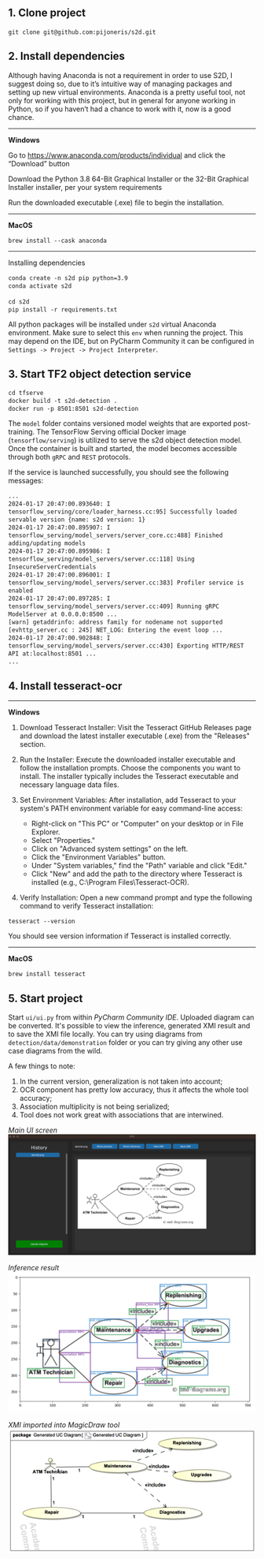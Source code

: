 ## 1. Clone project
```commandline
git clone git@github.com:pijoneris/s2d.git
```
## 2. Install dependencies
Although having Anaconda is not a requirement in order to use S2D, I suggest doing so, due to it’s intuitive way of managing packages and setting up new virtual environments. Anaconda is a pretty useful tool, not only for working with this project, but in general for anyone working in Python, so if you haven’t had a chance to work with it, now is a good chance.

---
**Windows**

Go to https://www.anaconda.com/products/individual and click the “Download” button

Download the Python 3.8 64-Bit Graphical Installer or the 32-Bit Graphical Installer installer, per your system requirements

Run the downloaded executable (.exe) file to begin the installation.

----
**MacOS**
```commandline
brew install --cask anaconda
```
---

Installing dependencies

```commandline
conda create -n s2d pip python=3.9
conda activate s2d

cd s2d
pip install -r requirements.txt
```

All python packages will be installed under `s2d` virtual Anaconda environment. Make sure to select this `env` when running the project. This may depend on the IDE, but on PyCharm Community it can be configured in `Settings -> Project -> Project Interpreter`.


## 3. Start TF2 object detection service

```commandline
cd tfserve
docker build -t s2d-detection .
docker run -p 8501:8501 s2d-detection
```
The `model` folder contains versioned model weights that are exported post-training. The TensorFlow Serving official Docker image (`tensorflow/serving`) is utilized to serve the s2d object detection model. Once the container is built and started, the model becomes accessible through both `gRPC` and `REST` protocols.

If the service is launched successfully, you should see the following messages:


```commandline
...
2024-01-17 20:47:00.893640: I tensorflow_serving/core/loader_harness.cc:95] Successfully loaded servable version {name: s2d version: 1}
2024-01-17 20:47:00.895907: I tensorflow_serving/model_servers/server_core.cc:488] Finished adding/updating models
2024-01-17 20:47:00.895986: I tensorflow_serving/model_servers/server.cc:118] Using InsecureServerCredentials
2024-01-17 20:47:00.896001: I tensorflow_serving/model_servers/server.cc:383] Profiler service is enabled
2024-01-17 20:47:00.897285: I tensorflow_serving/model_servers/server.cc:409] Running gRPC ModelServer at 0.0.0.0:8500 ...
[warn] getaddrinfo: address family for nodename not supported
[evhttp_server.cc : 245] NET_LOG: Entering the event loop ...
2024-01-17 20:47:00.902848: I tensorflow_serving/model_servers/server.cc:430] Exporting HTTP/REST API at:localhost:8501 ...
...
```

## 4. Install tesseract-ocr

---

**Windows**

1. Download Tesseract Installer:
Visit the Tesseract GitHub Releases page and download the latest installer executable (.exe) from the "Releases" section.

2. Run the Installer:
Execute the downloaded installer executable and follow the installation prompts. Choose the components you want to install. The installer typically includes the Tesseract executable and necessary language data files.

3. Set Environment Variables:
After installation, add Tesseract to your system's PATH environment variable for easy command-line access:

   *  Right-click on "This PC" or "Computer" on your desktop or in File Explorer.
   *  Select "Properties."
   *  Click on "Advanced system settings" on the left.
   *  Click the "Environment Variables" button.
   *  Under "System variables," find the "Path" variable and click "Edit."
   *  Click "New" and add the path to the directory where Tesseract is installed (e.g., C:\Program Files\Tesseract-OCR).
4. Verify Installation:
   Open a new command prompt and type the following command to verify Tesseract installation:

```commandline
tesseract --version
```
You should see version information if Tesseract is installed correctly.

---
**MacOS**
```commandline
brew install tesseract
```
## 5. Start project

Start `ui/ui.py` from within _PyCharm Community IDE_. Uploaded diagram can be converted.
It's possible to view the inference, generated XMI result and to save the XMI file locally.
You can try using diagrams from `detection/data/demonstration` folder or you can try giving any other use case diagrams from the wild.

A few things to note:
1. In the current version, generalization is not taken into account;
2. OCR component has pretty low accuracy, thus it affects the whole tool accuracy;
3. Association multiplicity is not being serialized;
4. Tool does not work great with associations that are interwined.

_Main UI screen_
![Main UI screen](./doc/images/ui.png)

_Inference result_
![Inference result](./doc/images/result.png)

_XMI imported into MagicDraw tool_
![MSOSA result](./doc/images/msosa.png)

